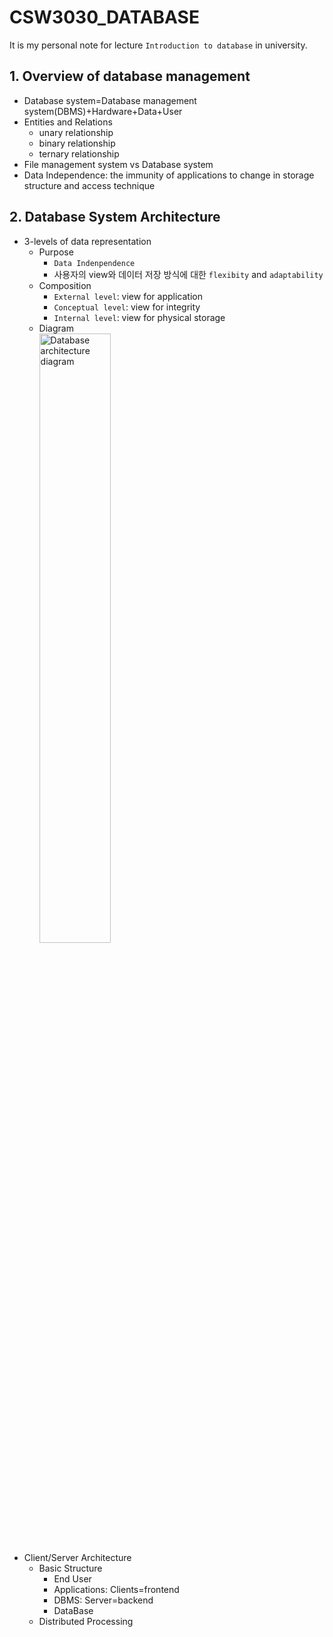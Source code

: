 # CSW3030_DATABASE
It is my personal note for lecture `Introduction to database` in university.

## 1. Overview of database management
* Database system=Database management system(DBMS)+Hardware+Data+User
* Entities and Relations
  * unary relationship
  * binary relationship
  * ternary relationship
* File management system vs Database system
* Data Independence: the immunity of applications to change in storage structure and access technique

## 2. Database System Architecture
* 3-levels of data representation
  * Purpose
    * `Data Indenpendence`
    * 사용자의 view와 데이터 저장 방식에 대한 `flexibity` and `adaptability`
  * Composition 
    * `External level`: view for application
    * `Conceptual level`: view for integrity
    * `Internal level`: view for physical storage
  * Diagram   
  <img src="https://user-images.githubusercontent.com/83653380/191163835-e74c5e01-1850-4e60-ab4e-e239526db440.png" width="50%" height="50%" alt="Database architecture diagram"></img>   
* Client/Server Architecture
  * Basic Structure
    * End User
    * Applications: Clients=frontend
    * DBMS: Server=backend
    * DataBase
  * Distributed Processing

